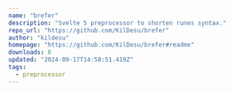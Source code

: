 ```yaml
---
name: "brefer"
description: "Svelte 5 preprocessor to shorten runes syntax."
repo_url: "https://github.com/KilDesu/brefer"
author: "kildesu"
homepage: "https://github.com/KilDesu/brefer#readme"
downloads: 6
updated: "2024-09-17T14:58:51.419Z"
tags: 
  - preprocessor
---
```

